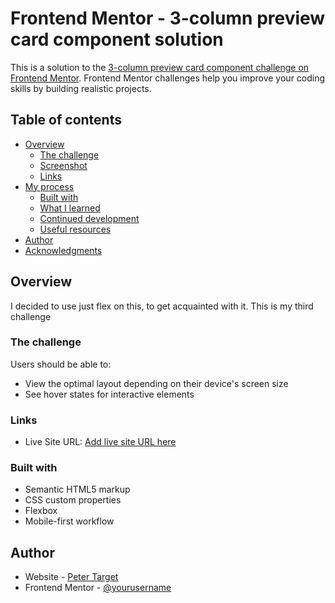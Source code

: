 # Frontend Mentor - 3-column preview card component solution

This is a solution to the [3-column preview card component challenge on Frontend Mentor](https://www.frontendmentor.io/challenges/3column-preview-card-component-pH92eAR2-). Frontend Mentor challenges help you improve your coding skills by building realistic projects. 

## Table of contents

- [Overview](#overview)
  - [The challenge](#the-challenge)
  - [Screenshot](#screenshot)
  - [Links](#links)
- [My process](#my-process)
  - [Built with](#built-with)
  - [What I learned](#what-i-learned)
  - [Continued development](#continued-development)
  - [Useful resources](#useful-resources)
- [Author](#author)
- [Acknowledgments](#acknowledgments)

## Overview
I decided to use just flex on this, to get acquainted with it. This is my third challenge

### The challenge

Users should be able to:

- View the optimal layout depending on their device's screen size
- See hover states for interactive elements

### Links

- Live Site URL: [Add live site URL here](https://pbanigo.github.io/3-column-preview-card-component/)

### Built with

- Semantic HTML5 markup
- CSS custom properties
- Flexbox
- Mobile-first workflow


## Author

- Website - [Peter Target](https://peterbanigo.com)
- Frontend Mentor - [@yourusername](https://www.frontendmentor.io/profile/pb084)